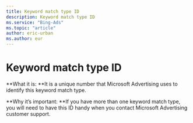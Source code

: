 ```yaml
---
title: Keyword match type ID
description: Keyword match type ID
ms.service: "Bing-Ads"
ms.topic: "article"
author: eric-urban
ms.author: eur
---
```


# Keyword match type ID

**What it is: **It is a unique number that Microsoft Advertising uses to identify this keyword match type.

**Why it’s important: **If you have more than one keyword match type, you will need to have this ID handy when you contact Microsoft Advertising customer support.


